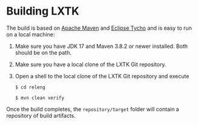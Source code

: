 # Building LXTK

The build is based on [Apache Maven][1] and [Eclipse Tycho][2]
and is easy to run on a local machine:

 1. Make sure you have JDK 17 and Maven 3.8.2 or newer installed.
 Both should be on the path.

 2. Make sure you have a local clone of the LXTK Git repository.

 3. Open a shell to the local clone of the LXTK Git repository and execute

    `$ cd releng`

    `$ mvn clean verify`

Once the build completes, the `repository/target` folder will contain
a repository of build artifacts.

[1]: https://maven.apache.org/
[2]: https://www.eclipse.org/tycho/
